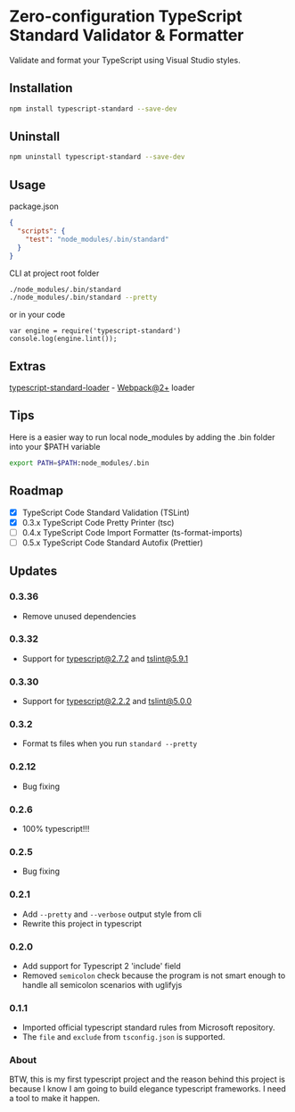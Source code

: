 # Zero-configuration TypeScript Standard Validator & Formatter

Validate and format your TypeScript using Visual Studio styles.

## Installation

```sh
npm install typescript-standard --save-dev
```

## Uninstall

```sh
npm uninstall typescript-standard --save-dev
```

## Usage

package.json

```json
{
  "scripts": {
    "test": "node_modules/.bin/standard"
  }
}

```

CLI at project root folder

```sh
./node_modules/.bin/standard
./node_modules/.bin/standard --pretty
```

or in your code

```node
var engine = require('typescript-standard')
console.log(engine.lint());
```

## Extras

[typescript-standard-loader](https://www.npmjs.com/package/typescript-standard-loader) - [Webpack@2+](https://www.npmjs.com/package/webpack) loader

## Tips

Here is a easier way to run local node_modules by adding the .bin folder into your $PATH variable

```sh
export PATH=$PATH:node_modules/.bin
```

## Roadmap
  * [x] TypeScript Code Standard Validation (TSLint)
  * [x] 0.3.x TypeScript Code Pretty Printer (tsc)
  * [ ] 0.4.x TypeScript Code Import Formatter (ts-format-imports)
  * [ ] 0.5.x TypeScript Code Standard Autofix (Prettier)

## Updates

### 0.3.36
  - Remove unused dependencies

### 0.3.32
  - Support for typescript@2.7.2 and tslint@5.9.1

### 0.3.30
  - Support for typescript@2.2.2 and tslint@5.0.0

### 0.3.2
  - Format ts files when you run `standard --pretty`

### 0.2.12
  - Bug fixing

### 0.2.6
  - 100% typescript!!!

### 0.2.5
  - Bug fixing

### 0.2.1
  - Add `--pretty` and `--verbose` output style from cli
  - Rewrite this project in typescript

### 0.2.0

  - Add support for Typescript 2 'include' field
  - Removed `semicolon` check because the program is not smart enough to handle all semicolon scenarios with uglifyjs

### 0.1.1

  - Imported official typescript standard rules from Microsoft repository.
  - The `file` and `exclude` from `tsconfig.json` is supported.

### About
BTW, this is my first typescript project and the reason behind this project is because I know I am going to build elegance typescript frameworks. I need a tool to make it happen.
